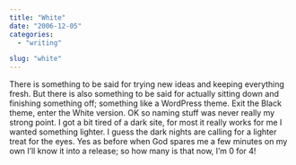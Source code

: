 ```yaml
---
title: "White"
date: "2006-12-05"
categories: 
  - "writing"

slug: "white"
---
```


There is something to be said for trying new ideas and keeping everything fresh. But there is also something to be said for actually sitting down and finishing something off; something like a WordPress theme. Exit the Black theme, enter the White version. OK so naming stuff was never really my strong point. I got a bit tired of a dark site, for most it really works for me I wanted something lighter. I guess the dark nights are calling for a lighter treat for the eyes. Yes as before when God spares me a few minutes on my own I’ll know it into a release; so how many is that now, I’m 0 for 4!
